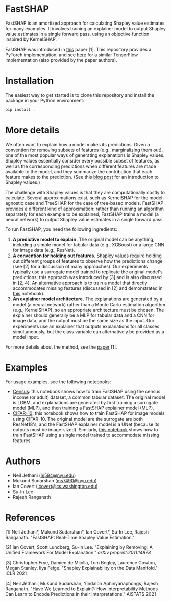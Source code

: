 # FastSHAP

FastSHAP is an amortized approach for calculating Shapley value estimates for many examples. It involves training an explainer model to output Shapley value estimates in a single forward pass, using an objective function inspired by KernelSHAP.

FastSHAP was introduced in [this](https://arxiv.org/abs/2107.07436) paper [1]. This repository provides a PyTorch implementation, and see [here](https://github.com/neiljethani/fastshap) for a similar TensorFlow implementation (also provided by the paper authors).

# Installation

The easiest way to get started is to clone this repository and install the package in your Python environment:

```bash
pip install .
```

# More details

We often want to explain how a model makes its predictions. Given a convention for removing subsets of features (e.g., marginalizing them out), one of the most popular ways of generating explanations is Shapley values. Shapley values essentially consider every possible subset of features, as well as the corresponding predictions when different features are made available to the model, and they summarize the contribution that each feature makes to the prediction. (See this [blog post](https://iancovert.com/blog/understanding-shap-sage/) for an introduction to Shapley values.)

The challenge with Shapley values is that they are computationally costly to calculate. Several approximations exist, such as KernelSHAP for the model-agnostic case and TreeSHAP for the case of tree-based models. FastSHAP provides a different kind of approximation: rather than running an algorithm separately for each example to be explained, FastSHAP trains a model (a neural network) to output Shapley value estimates in a single forward pass.

To run FastSHAP, you need the following ingredients:

1. **A predictive model to explain.** The original model can be anything, including a simple model for tabular data (e.g., XGBoost) or a large CNN for image data (e.g., ResNet).
2. **A convention for holding out features.** Shapley values require holding out different groups of features to observe how the predictions change (see [2] for a discussion of many approaches). Our experiments typically use a surrogate model trained to replicate the original model's predictions; this approach was introduced by [3] and is also discussed in [2, 4]. An alternative approach is to train a model that directly accommodates missing features (discussed in [2] and demonstrated in [this](https://github.com/iancovert/fastshap/blob/main/notebooks/cifar%20single%20model.ipynb) notebook).
3. **An explainer model architecture.** The explanations are generated by a model (a neural network) rather than a Monte Carlo estimation algorithm (e.g., KernelSHAP), so an appropriate architecture must be chosen. The explainer should generally be a MLP for tabular data and a CNN for image data, and the output must be the same size as the input. Our experiments use an explainer that outputs explanations for all classes simultaneously, but the class variable can alternatively be provided as a model input.

For more details about the method, see the [paper](https://arxiv.org/abs/2107.07436) [1].

# Examples

For usage examples, see the following notebooks:

- [Census](https://github.com/iancovert/fastshap/blob/main/notebooks/census.ipynb): this notebook shows how to train FastSHAP using the census income (or adult) dataset, a common tabular dataset. The original model is LGBM, and explanations are generated by first training a surrogate model (MLP), and then training a FastSHAP explainer model (MLP).
- [CIFAR-10](https://github.com/iancovert/fastshap/blob/main/notebooks/cifar.ipynb): this notebook shows how to train FastSHAP for image models using CIFAR-10. The original model are the surrogate are both ResNet18's, and the FastSHAP explainer model is a UNet (because its outputs must be image-sized). Similarly, [this notebook](https://github.com/iancovert/fastshap/blob/main/notebooks/cifar%20single%20model.ipynb) shows how to train FastSHAP using a single model trained to accommodate missing features.

# Authors

- Neil Jethani (<nj594@nyu.edu>)
- Mukund Sudarshan (<ms7490@nyu.edu>)
- Ian Covert (<icovert@cs.washington.edu>)
- Su-In Lee
- Rajesh Ranganath

# References

[1] Neil Jethani\*, Mukund Sudarshan\*, Ian Covert\*, Su-In Lee, Rajesh Ranganath. "FastSHAP: Real-Time Shapley Value Estimation."

[2] Ian Covert, Scott Lundberg, Su-In Lee. "Explaining by Removing: A Unified Framework For Model Explanation." *arXiv preprint:2011.14878*

[3] Christopher Frye, Damien de Mijolla, Tom Begley, Laurence Cowton, Megan Stanley, Ilya Feige. "Shapley Explainability on the Data Manifold." ICLR 2021

[4] Neil Jethani, Mukund Sudarshan, Yindalon Aphinyanaphongs, Rajesh Ranganath. "Have We Learned to Explain?: How Interpretability Methods Can Learn to Encode Predictions in their Interpretations." AISTATS 2021

